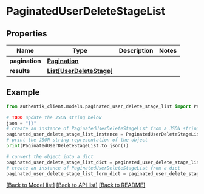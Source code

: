# PaginatedUserDeleteStageList


## Properties

Name | Type | Description | Notes
------------ | ------------- | ------------- | -------------
**pagination** | [**Pagination**](Pagination.md) |  | 
**results** | [**List[UserDeleteStage]**](UserDeleteStage.md) |  | 

## Example

```python
from authentik_client.models.paginated_user_delete_stage_list import PaginatedUserDeleteStageList

# TODO update the JSON string below
json = "{}"
# create an instance of PaginatedUserDeleteStageList from a JSON string
paginated_user_delete_stage_list_instance = PaginatedUserDeleteStageList.from_json(json)
# print the JSON string representation of the object
print(PaginatedUserDeleteStageList.to_json())

# convert the object into a dict
paginated_user_delete_stage_list_dict = paginated_user_delete_stage_list_instance.to_dict()
# create an instance of PaginatedUserDeleteStageList from a dict
paginated_user_delete_stage_list_form_dict = paginated_user_delete_stage_list.from_dict(paginated_user_delete_stage_list_dict)
```
[[Back to Model list]](../README.md#documentation-for-models) [[Back to API list]](../README.md#documentation-for-api-endpoints) [[Back to README]](../README.md)


